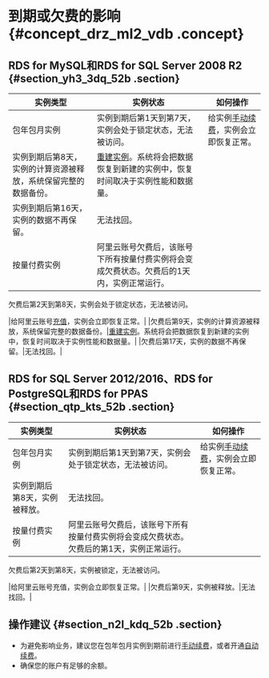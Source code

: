 # 到期或欠费的影响 {#concept_drz_ml2_vdb .concept}

## RDS for MySQL和RDS for SQL Server 2008 R2 {#section_yh3_3dq_52b .section}

|实例类型|实例状态|如何操作|
|----|----|----|
|包年包月实例|实例到期后第1天到第7天，实例会处于锁定状态，无法被访问。|给实例[手动续费](../../../../cn.zh-CN/用户指南/实例管理/手动续费包年包月实例.md)，实例会立即恢复正常。|
|实例到期后第8天，实例的计算资源被释放，系统保留完整的数据备份。|[重建实例](../../../../cn.zh-CN/用户指南/实例管理/实例回收站.md)。系统将会把数据恢复到新建的实例中，恢复时间取决于实例性能和数据量。|
|实例到期后第16天，实例的数据不再保留。|无法找回。|
|按量付费实例|阿里云账号欠费后，该账号下所有按量付费实例将会变成欠费状态。欠费后的1天内，实例正常运行。

欠费后第2天到第8天，实例会处于锁定状态，无法被访问。

|给阿里云账号[充值](https://expense.console.aliyun.com/#/account/recharge/alipay)，实例会立即恢复正常。|
|欠费后第9天，实例的计算资源被释放，系统保留完整的数据备份。|[重建实例](../../../../cn.zh-CN/用户指南/实例管理/实例回收站.md)。系统将会把数据恢复到新建的实例中，恢复时间取决于实例性能和数据量。|
|欠费后第17天，实例的数据不再保留。|无法找回。|

## RDS for SQL Server 2012/2016、RDS for PostgreSQL和RDS for PPAS {#section_qtp_kts_52b .section}

|实例类型|实例状态|如何操作|
|----|----|----|
|包年包月实例|实例到期后第1天到第7天，实例会处于锁定状态，无法被访问。|给实例[手动续费](../../../../cn.zh-CN/用户指南/实例管理/手动续费包年包月实例.md)，实例会立即恢复正常。|
|实例到期后第8天，实例被释放。|无法找回。|
|按量付费实例|阿里云账号欠费后，该账号下所有按量付费实例将会变成欠费状态。欠费后的第1天，实例正常运行。

欠费后第2天到第8天，实例被锁定，无法被访问。

|给阿里云账号充值，实例会立即恢复正常。|
|欠费后第9天，实例被释放。|无法找回。|

## 操作建议 {#section_n2l_kdq_52b .section}

-   为避免影响业务，建议您在包年包月实例到期前进行[手动续费](../../../../cn.zh-CN/用户指南/实例管理/手动续费包年包月实例.md)，或者开通[自动续费](../../../../cn.zh-CN/用户指南/实例管理/开通自动续费包年包月实例.md)。
-   确保您的账户有足够的余额。

